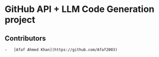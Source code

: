 # GitHub API + LLM Code Generation project

## Contributors

    -   [Afaf Ahmed Khan](https://github.com/Afaf2003)

